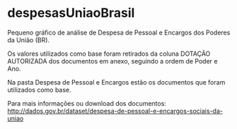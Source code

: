 # despesasUniaoBrasil
Pequeno gráfico de análise de Despesa de Pessoal e Encargos dos Poderes da União (BR).

Os valores utilizados como base foram retirados da coluna DOTAÇÃO AUTORIZADA dos documentos em anexo, seguindo a ordem de Poder e Ano.

Na pasta Despesa de Pessoal e Encargos estão os documentos que foram utilizados como base.

Para mais informações ou download dos documentos:
http://dados.gov.br/dataset/despesa-de-pessoal-e-encargos-sociais-da-uniao



